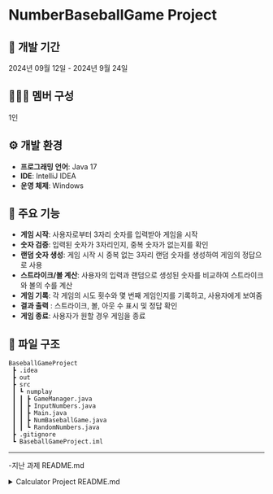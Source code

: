 # NumberBaseballGame Project

## 📅 개발 기간
2024년 09월 12일 - 2024년 9월 24일

## 🧑‍🤝‍🧑 멤버 구성
1인

## ⚙️ 개발 환경
- **프로그래밍 언어**: Java 17
- **IDE**: IntelliJ IDEA
- **운영 체제**: Windows

## 📌 주요 기능
- **게임 시작**: 사용자로부터 3자리 숫자를 입력받아 게임을 시작
- **숫자 검증**: 입력된 숫자가 3자리인지, 중복 숫자가 없는지를 확인
- **랜덤 숫자 생성**: 게임 시작 시 중복 없는 3자리 랜덤 숫자를 생성하여 게임의 정답으로 사용
- **스트라이크/볼 계산**: 사용자의 입력과 랜덤으로 생성된 숫자를 비교하여 스트라이크와 볼의 수를 계산
- **게임 기록**: 각 게임의 시도 횟수와 몇 번째 게임인지를 기록하고, 사용자에게 보여줌
- **결과 출력** : 스트라이크, 볼, 아웃 수 표시 및 정답 확인
- **게임 종료**: 사용자가 원할 경우 게임을 종료

## 📁 파일 구조
```
BaseballGameProject
 ┣ .idea
 ┣ out
 ┣ src
 ┃ ┗ numplay
 ┃ ┃ ┣ GameManager.java
 ┃ ┃ ┣ InputNumbers.java
 ┃ ┃ ┣ Main.java
 ┃ ┃ ┣ NumBaseballGame.java
 ┃ ┃ ┗ RandomNumbers.java
 ┣ .gitignore
 ┗ BaseballGameProject.iml
```

------
-지난 과제 README.md

<details>
<summary>Calculator Project README.md </summary>
<div markdown="1">


# Calculator Project

## 📅 개발 기간
2024년 8월 4일 - 2024년 9월 11일

## 🧑‍🤝‍🧑 멤버 구성
1인

## ⚙️ 개발 환경
- **프로그래밍 언어**: Java 17
- **IDE**: IntelliJ IDEA
- **운영 체제**: Windows

## 📌 주요 기능
- **기본 사칙 연산**: 덧셈, 뺄셈, 곱셈, 나눗셈
- **입력 검증**: 잘못된 입력에 대한 예외 처리
- **캡슐화**: 데이터 접근 제한을 위한 Getter와 Setter 메서드 사용
- **사용자 친화적인 메시지 출력**: 에러 메시지와 결과 출력

## 📁 파일 구조
```
CalculatorProject
 ┣ .idea
 ┣ out
 ┣ src
 ┃ ┗ calculator
 ┃ ┃ ┣ Lv1
 ┃ ┃ ┃ ┗ App.java
 ┃ ┃ ┗ Lv2
 ┃ ┃ ┃ ┣ App.java
 ┃ ┃ ┃ ┣ BadInputException.java
 ┃ ┃ ┃ ┣ Calculator.java
 ┃ ┃ ┃ ┗ Parser.java
 ┣ .gitignore
 ┗ CalculatorProject.iml
```

</div>
</details
